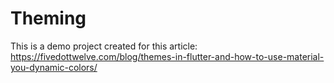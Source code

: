 # Theming

This is a demo project created for this article: https://fivedottwelve.com/blog/themes-in-flutter-and-how-to-use-material-you-dynamic-colors/
